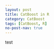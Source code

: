 ```yaml
---
layout: post
title: CatBoost in R
category: CatBoost 
tags: [CatBoost, R]
no-post-nav: true
---
```


test